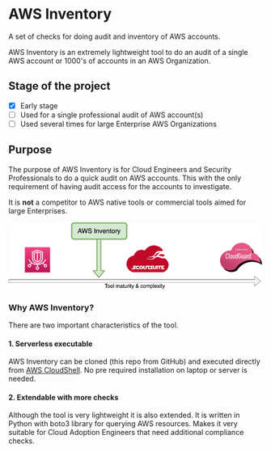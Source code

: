 # AWS Inventory
A set of checks for doing audit and inventory of AWS accounts.  

AWS Inventory is an extremely lightweight tool to do an audit of a single AWS account or 1000's of accounts in an AWS Organization.  

## Stage of the project

- [x] Early stage
- [ ] Used for a single professional audit of AWS account(s)
- [ ] Used several times for large Enterprise AWS Organizations

## Purpose
The purpose of AWS Inventory is for Cloud Engineers and Security Professionals to do a quick audit on AWS accounts. This with the only requirement of having audit access for the accounts to investigate.  

It is **not** a competitor to AWS native tools or commercial tools aimed for large Enterprises.

![aws-inventory-image](position-aws-inventory.png)

### Why AWS Inventory?
There are two important characteristics of the tool.

#### 1. Serverless executable
AWS Inventory can be cloned (this repo from GitHub) and executed directly from [AWS CloudShell][1]. No pre required installation on laptop or server is needed.

#### 2. Extendable with more checks
Although the tool is very lightweight it is also extended. It is written in Python with boto3 library for querying AWS resources. 
Makes it very suitable for Cloud Adoption Engineers that need additional compliance checks.


[1]: https://aws.amazon.com/cloudshell/